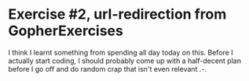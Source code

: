 # Exercise #2, url-redirection from GopherExercises

I think I learnt something from spending all day today on this. Before I actually start coding, I should probably come up with a half-decent plan before I go off and do random crap that isn't even relevant .-.